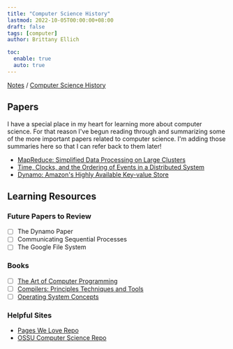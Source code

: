 ```yaml
---
title: "Computer Science History"
lastmod: 2022-10-05T00:00:00+08:00
draft: false
tags: [computer]
author: Brittany Ellich

toc:
  enable: true
  auto: true
---
```


[Notes](../../notes) / [Computer Science History](./)

## Papers

I have a special place in my heart for learning more about computer science. For that reason I've begun reading through and summarizing some of the more important papers related to computer science. I'm adding those summaries here so that I can refer back to them later!

* [MapReduce: Simplified Data Processing on Large Clusters](../../papers/mapreduce)
* [Time, Clocks, and the Ordering of Events in a Distributed System](../../papers/time-clocks-ordering-events-distributed-system)
* [Dynamo: Amazon's Highly Available Key-value Store](../../papers/the-dynamo-paper)

## Learning Resources

### Future Papers to Review

* [ ] The Dynamo Paper
* [ ] Communicating Sequential Processes
* [ ] The Google File System

### Books

* [ ] [The Art of Computer Programming](https://www.amazon.com/Computer-Programming-Volumes-1-4A-Boxed/dp/0321751043/ref=sr_1_1?crid=20HRW6EIC8AQO&keywords=the+art+of+computer+programming&qid=1665004293&qu=eyJxc2MiOiIyLjkwIiwicXNhIjoiMi42MSIsInFzcCI6IjIuOTgifQ%3D%3D&sprefix=the+art+of+computer+programmi%2Caps%2C145&sr=8-1&ufe=app_do%3Aamzn1.fos.ac2169a1-b668-44b9-8bd0-5ec63b24bcb5)
* [ ] [Compilers: Principles Techniques and Tools](https://en.wikipedia.org/wiki/Compilers:_Principles,_Techniques,_and_Tools)
* [ ] [Operating System Concepts](https://www.os-book.com/OS10/)

### Helpful Sites

* [Pages We Love Repo](https://github.com/papers-we-love/papers-we-love)
* [OSSU Computer Science Repo](https://github.com/ossu/computer-science)
